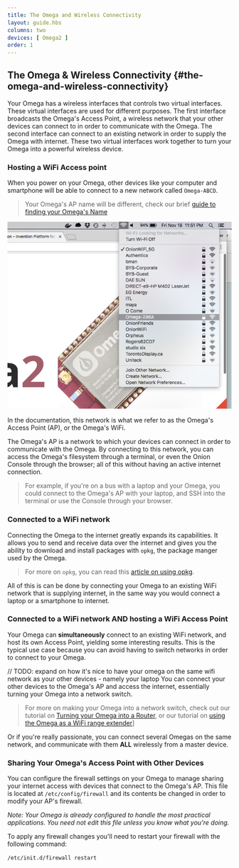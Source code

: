```yaml
---
title: The Omega and Wireless Connectivity
layout: guide.hbs
columns: two
devices: [ Omega2 ]
order: 1
---
```


## The Omega & Wireless Connectivity {#the-omega-and-wireless-connectivity}


Your Omega has a wireless interfaces that controls two virtual interfaces. These virtual interfaces are used for different purposes. The first interface broadcasts the Omega's Access Point, a wireless network that your other devices can connect to in order to communicate with the Omega. The second interface can connect to an existing network in order to supply the Omega with internet. These two virtual interfaces work together to turn your Omega into a powerful wireless device.

### Hosting a WiFi Access point

<!-- // highlight that this is the 'Out of the Box' state for the Omega -->

When you power on your Omega, other devices like your computer and smartphone will be able to connect to a new network called `Omega-ABCD`.

> Your Omega's AP name will be different, check our brief [guide to finding your Omega's Name](#omega-name)

<!-- // include an illustration -->
![omega-access-point](../../Get-Started/img/setup-1-connect-to-wifi.png)


In the documentation, this network is what we refer to as the Omega's Access Point (AP), or the Omega's WiFi.

The Omega's AP is a network to which your devices can connect in order to communicate with the Omega. By connecting to this network, you can access the Omega's filesystem through a terminal, or even the Onion Console through the browser; all of this without having an active internet connection.


>For example, if you're on a bus with a laptop and your Omega, you could connect to the Omega's AP with your laptop, and SSH into the terminal or use the Console through your browser.



### Connected to a WiFi network

<!-- // highlight that this is how we get internet on the omega; connecting to your own existing wifi network -->

Connecting the Omega to the internet greatly expands its capabilities. It allows you to send and receive data over the internet and gives you the ability to download and install packages with `opkg`, the package manger used by the Omega.

> For more on `opkg`, you can read this [article on using opkg](#using-opkg).

All of this is can be done by connecting your Omega to an existing WiFi network that is supplying internet, in the same way you would connect a laptop or a smartphone to internet.


<!-- // include an illustration -->

<!-- // explanation of what connecting to a Wifi network means and how there is a router somewhere out there, etc -->


### Connected to a WiFi network AND hosting a WiFi Access Point

<!-- // highlight that this is the state the omega is in after completing the setup Wizard -->

<!-- // TODO: mention that the Omega is different from other device (laptop, smartphone) in that it can SIMULTANEOUSLY host an AP and connect to a wifi network - this is cool because you can share internet access and other stuff between the two networks -->

Your Omega can **simultaneously** connect to an existing WiFi network, and host its own Access Point, yielding some interesting results. This is the typical use case because you can avoid having to switch networks in order to connect to your Omega.

// TODO: expand on how it's nice to have your omega on the same wifi network as your other devices - namely your laptop
You can connect your other devices to the Omega's AP and access the internet, essentially turning your Omega into a network switch.
> For more on making your Omega into a network switch, check out our tutorial on [Turning your Omega into a Router](#omega-router), or our tutorial on [using the Omega as a WiFi range extender](#wifi-range-extender)]

Or if you're really passionate, you can connect several Omegas on the same network, and communicate with them **ALL** wirelessly from a master device.

<!-- We need to have a project with an absurd amount of Omegas just for fun -->


### Sharing Your Omega's Access Point with Other Devices


You can configure the firewall settings on your Omega to manage sharing your internet access with devices that connect to the Omega's AP. This file is located at `/etc/config/firewall` and its contents be changed in order to modify your AP's firewall.

*Note: Your Omega is already configured to handle the most practical applications. You need not edit this file unless you know what you're doing.*


To apply any firewall changes you'll need to restart your firewall with the following command:

```
/etc/init.d/firewall restart
```




<!-- // include an illustration -->

<!-- // explain that the Omega is super powerful and that it can connect to a Wifi network while simultaneously hosting it's own access point -->
<!-- // this is powerful because it can share/forward connectivity between the two networks, brief intro on the firewall (where the config can be found, how to restart it) -->
